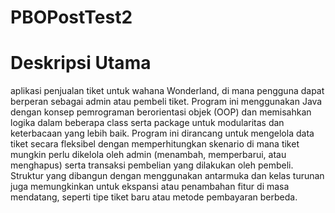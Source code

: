 # PBOPostTest2

# Deskripsi Utama
aplikasi penjualan tiket untuk wahana Wonderland, di mana pengguna dapat berperan sebagai admin atau pembeli tiket. Program ini menggunakan Java dengan konsep pemrograman berorientasi objek (OOP) dan memisahkan logika dalam beberapa class serta package untuk modularitas dan keterbacaan yang lebih baik. Program ini dirancang untuk mengelola data tiket secara fleksibel dengan memperhitungkan skenario di mana tiket mungkin perlu dikelola oleh admin (menambah, memperbarui, atau menghapus) serta transaksi pembelian yang dilakukan oleh pembeli. Struktur yang dibangun dengan menggunakan antarmuka dan kelas turunan juga memungkinkan untuk ekspansi atau penambahan fitur di masa mendatang, seperti tipe tiket baru atau metode pembayaran berbeda.

